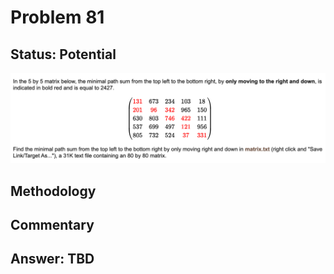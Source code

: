 # Problem 81

## Status: Potential

![problem-81](https://github.com/dvb2017/project-euler/blob/main/problem-81/problem-81.png)

## Methodology


## Commentary


## Answer: TBD
